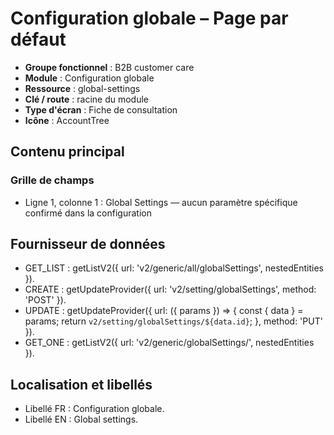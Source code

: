 # Configuration globale – Page par défaut

- **Groupe fonctionnel** : B2B customer care
- **Module** : Configuration globale
- **Ressource** : global-settings
- **Clé / route** : racine du module
- **Type d'écran** : Fiche de consultation
- **Icône** : AccountTree

## Contenu principal
### Grille de champs
- Ligne 1, colonne 1 : Global Settings — aucun paramètre spécifique confirmé dans la configuration

## Fournisseur de données
- GET_LIST : getListV2({
  url: 'v2/generic/all/globalSettings',
  nestedEntities
}).
- CREATE : getUpdateProvider({
  url: 'v2/setting/globalSettings',
  method: 'POST'
}).
- UPDATE : getUpdateProvider({
  url: ({
    params
  }) => {
    const {
      data
    } = params;
    return `v2/setting/globalSettings/${data.id}`;
  },
  method: 'PUT'
}).
- GET_ONE : getListV2({
  url: 'v2/generic/globalSettings/',
  nestedEntities
}).

## Localisation et libellés
- Libellé FR : Configuration globale.
- Libellé EN : Global settings.